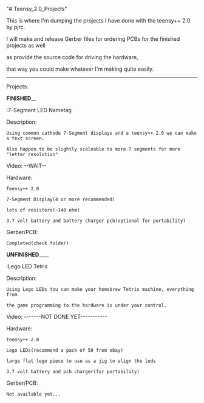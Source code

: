 "# Teensy_2.0_Projects" 

This is where I'm dumping the projects I have done with the teensy++ 2.0 by pjrc. 

I will make and release Gerber files for ordering PCBs for the finished projects as well 

as provide the source code for driving the hardware,

that way you could make whatever I'm making quite easily.

------------------------------------------------------------------

Projects:

____________________________FINISHED______________________________

:7-Segment LED Nametag

  Description: 
  
    Using common cathode 7-Segment displays and a teensy++ 2.0 we can make a text screen.
    
    Also happen to be slightly scaleable to more 7 segments for more "letter resolution"
    
  Video: --WAIT--
  
  Hardware: 
  
    Teensy++ 2.0
    
    7-Segment Display(4 or more recommended)
    
    lots of resistors(~140 ohm)
    
    3.7 volt battery and battery charger pcb(optional for portability)
    
  Gerber/PCB:
  
    Completed(check folder)
    

__________________________UNFINISHED______________________________

:Lego LED Tetris

  Description:
  
    Using Lego LEDs You can make your homebrew Tetris machine, everything from 
    
    the game programming to the hardware is under your control.
    
  Video: -------NOT DONE YET-----------
  
  Hardware:
  
    Teensy++ 2.0
    
    Lego LEDs(recommend a pack of 50 from ebay)
    
    large flat lego piece to use as a jig to align the leds
    
    3.7 volt battery and pcb charger(for portability)
    
  Gerber/PCB:
  
    Not available yet...
    
